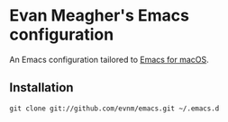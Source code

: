 # Evan Meagher's Emacs configuration

An Emacs configuration tailored to [Emacs for macOS](https://emacsformacosx.com/).

## Installation

```
git clone git://github.com/evnm/emacs.git ~/.emacs.d
```
